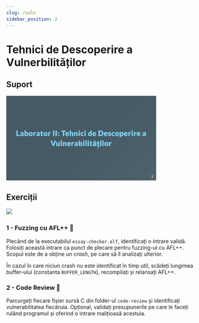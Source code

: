 ```yaml
---
slug: /vuln
sidebar_position: 2
---
```


# Tehnici de Descoperire a Vulnerbilităților

## Suport

<a href="https://github.com/iosifache/BinExpLabs/blob/main/labs/vuln/support/export.pdf">
    <img src="https://raw.githubusercontent.com/iosifache/BinExpLabs/main/labs/vuln/support/preview.png" width="400px" alt="Preview"/>
</a>

## Exerciții

<a href="https://github.com/iosifache/BinExpLabs/releases/download/v1.2/vuln.zip">
    <img src="https://img.shields.io/badge/Release%20cu%20Fișierele%20Necesare-Descarcă-blue?style=for-the-badge&logo=github"/>
</a>

### 1 - Fuzzing cu AFL++ 💁

Plecând de la executabilul `essay-checker.elf`, identificați o intrare validă. Folosiți această intrare ca punct de plecare pentru fuzzing-ul cu AFL++. Scopul este de a obține un *crash*, pe care să îl analizați ulterior.

În cazul în care niciun crash nu este identificat în timp util, scădeți lungimea buffer-ului (constanta `BUFFER_LENGTH`), recompilați și relansați AFL++.

### 2 - Code Review 💁

Parcurgeți fiecare fișier sursă C din folder-ul `code-review` și identificați vulnerabilitatea fiecăruia. Opțional, validați presupunerile pe care le faceți rulând programul și oferind o intrare malițioasă acestuia.